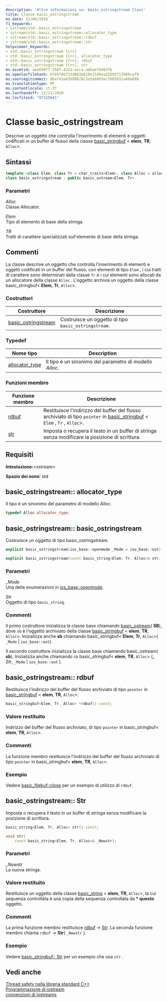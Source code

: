 ```yaml
---
description: 'Altre informazioni su: basic_ostringstream Class'
title: Classe basic_ostringstream
ms.date: 11/04/2016
f1_keywords:
- sstream/std::basic_ostringstream
- sstream/std::basic_ostringstream::allocator_type
- sstream/std::basic_ostringstream::rdbuf
- sstream/std::basic_ostringstream::str
helpviewer_keywords:
- std::basic_ostringstream [C++]
- std::basic_ostringstream [C++], allocator_type
- std::basic_ostringstream [C++], rdbuf
- std::basic_ostringstream [C++], str
ms.assetid: aea699f7-350f-432a-acca-adbae7b483fb
ms.openlocfilehash: b745f6b733d093b620e15d0aa22593713988caf9
ms.sourcegitcommit: d6af41e42699628c3e2e6063ec7b03931a49a098
ms.translationtype: MT
ms.contentlocale: it-IT
ms.lasthandoff: 12/11/2020
ms.locfileid: "97325641"
---
```

# <a name="basic_ostringstream-class"></a>Classe basic_ostringstream

Descrive un oggetto che controlla l'inserimento di elementi e oggetti codificati in un buffer di flusso della classe [basic_stringbuf](../standard-library/basic-stringbuf-class.md) <  **elem**, **TR**, `Alloc`>.

## <a name="syntax"></a>Sintassi

```cpp
template <class Elem, class Tr = char_traits<Elem>, class Alloc = allocator<Elem>>
class basic_ostringstream : public basic_ostream<Elem, Tr>
```

### <a name="parameters"></a>Parametri

*Alloc*\
Classe Allocator.

*Elem*\
Tipo di elemento di base della stringa.

*TR*\
Tratti di carattere specializzati sull'elemento di base della stringa.

## <a name="remarks"></a>Commenti

La classe descrive un oggetto che controlla l'inserimento di elementi e oggetti codificati in un buffer del flusso, con elementi di tipo `Elem` , i cui tratti di carattere sono determinati dalla classe `Tr` e i cui elementi sono allocati da un allocatore della classe `Alloc` . L'oggetto archivia un oggetto della classe basic_stringbuf< **Elem**, **Tr**, `Alloc`>.

### <a name="constructors"></a>Costruttori

|Costruttore|Descrizione|
|-|-|
|[basic_ostringstream](#basic_ostringstream)|Costruisce un oggetto di tipo `basic_ostringstream`.|

### <a name="typedefs"></a>Typedef

|Nome tipo|Description|
|-|-|
|[allocator_type](#allocator_type)|Il tipo è un sinonimo del parametro di modello *Alloc*.|

### <a name="member-functions"></a>Funzioni membro

|Funzione membro|Descrizione|
|-|-|
|[rdbuf](#rdbuf)|Restituisce l'indirizzo del buffer del flusso archiviato di tipo `pointer` in [basic_stringbuf](../standard-library/basic-stringbuf-class.md) <  `Elem` , `Tr` , `Alloc`>.|
|[str](#str)|Imposta o recupera il testo in un buffer di stringa senza modificare la posizione di scrittura.|

## <a name="requirements"></a>Requisiti

**Intestazione:**\<sstream>

**Spazio dei nomi:** std

## <a name="basic_ostringstreamallocator_type"></a><a name="allocator_type"></a> basic_ostringstream:: allocator_type

Il tipo è un sinonimo del parametro di modello *Alloc*.

```cpp
typedef Alloc allocator_type;
```

## <a name="basic_ostringstreambasic_ostringstream"></a><a name="basic_ostringstream"></a> basic_ostringstream:: basic_ostringstream

Costruisce un oggetto di tipo basic_ostringstream.

```cpp
explicit basic_ostringstream(ios_base::openmode _Mode = ios_base::out);

explicit basic_ostringstream(const basic_string<Elem, Tr, Alloc>& str, ios_base::openmode _Mode = ios_base::out);
```

### <a name="parameters"></a>Parametri

*_Mode*\
Una delle enumerazioni in [ios_base::openmode](../standard-library/ios-base-class.md#openmode).

*Str*\
Oggetto di tipo `basic_string`.

### <a name="remarks"></a>Commenti

Il primo costruttore inizializza la classe base chiamando [basic_ostream](../standard-library/basic-ostream-class.md)( **SB**), dove `sb` è l'oggetto archiviato della classe [basic_stringbuf](../standard-library/basic-stringbuf-class.md) <  **elem**, **TR**, `Alloc`>. Inizializza anche **sb** chiamando basic_stringbuf< **Elem**, **Tr**, `Alloc`>( `_Mode` &#124; `ios_base::out`).

Il secondo costruttore inizializza la classe base chiamando basic_ostream( **sb**). Inizializza anche chiamando `sb` basic_stringbuf< **elem**, **TR**, `Alloc`> (_ *Str*, `_Mode` &#124; `ios_base::out` ).

## <a name="basic_ostringstreamrdbuf"></a><a name="rdbuf"></a> basic_ostringstream:: rdbuf

Restituisce l'indirizzo del buffer del flusso archiviato di tipo `pointer` in [basic_stringbuf](../standard-library/basic-stringbuf-class.md) <  **elem**, **TR**, `Alloc`>.

```cpp
basic_stringbuf<Elem, Tr, Alloc> *rdbuf() const;
```

### <a name="return-value"></a>Valore restituito

Indirizzo del buffer del flusso archiviato, di tipo `pointer` in basic_stringbuf< **elem**, **TR**, `Alloc`>.

### <a name="remarks"></a>Commenti

La funzione membro restituisce l'indirizzo del buffer del flusso archiviato di tipo `pointer` in basic_stringbuf< **elem**, **TR**, `Alloc`>.

### <a name="example"></a>Esempio

Vedere [basic_filebuf::close](../standard-library/basic-filebuf-class.md#close) per un esempio di utilizzo di `rdbuf`.

## <a name="basic_ostringstreamstr"></a><a name="str"></a> basic_ostringstream:: Str

Imposta o recupera il testo in un buffer di stringa senza modificare la posizione di scrittura.

```cpp
basic_string<Elem, Tr, Alloc> str() const;

void str(
    const basic_string<Elem, Tr, Alloc>& _Newstr);
```

### <a name="parameters"></a>Parametri

*_Newstr*\
La nuova stringa.

### <a name="return-value"></a>Valore restituito

Restituisce un oggetto della classe [basic_string](../standard-library/basic-string-class.md) <  **elem**, **TR**, `Alloc`>, la cui sequenza controllata è una copia della sequenza controllata da **\* questo** oggetto.

### <a name="remarks"></a>Commenti

La prima funzione membro restituisce [rdbuf](#rdbuf)  ->  [Str](../standard-library/basic-stringbuf-class.md#str). La seconda funzione membro chiama `rdbuf`  ->  **Str**( `_Newstr` ).

### <a name="example"></a>Esempio

Vedere [basic_stringbuf:: Str](../standard-library/basic-stringbuf-class.md#str) per un esempio che usa `str` .

## <a name="see-also"></a>Vedi anche

[Thread safety nella libreria standard C++](../standard-library/thread-safety-in-the-cpp-standard-library.md)\
[Programmazione di iostream](../standard-library/iostream-programming.md)\
[convenzioni di iostreams](../standard-library/iostreams-conventions.md)
